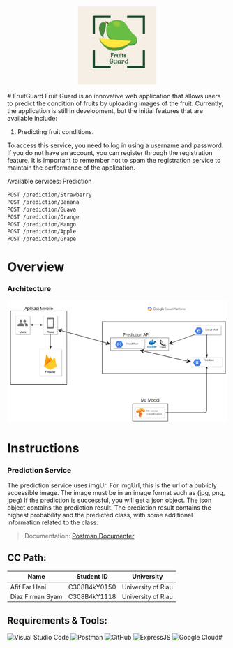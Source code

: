 <p align="center">
  <img src="images/Logo.jpg" alt="Konva logo" height="180" />
</p>
# FruitGuard
Fruit Guard is an innovative web application that allows users to predict the condition of fruits by uploading images of the fruit. Currently, the application is still in development, but the initial features that are available include:

1. Predicting fruit conditions.

To access this service, you need to log in using a username and password. If you do not have an account, you can register through the registration feature. It is important to remember not to spam the registration service to maintain the performance of the application.

Available services:
Prediction
```sh
POST /prediction/Strawberry
POST /prediction/Banana
POST /prediction/Guava
POST /prediction/Orange
POST /prediction/Mango
POST /prediction/Apple
POST /prediction/Grape
```

# Overview
### Architecture
![Logo](images/arsitektur.jpg)

# Instructions
### Prediction Service
The prediction service uses imgUr.
For imgUrl, this is the url of a publicly accessible image. The image must be in an image format such as (jpg, png, jpeg)
If the prediction is successful, you will get a json object. The json object contains the prediction result. The prediction result contains the highest probability and the predicted class, with some additional information related to the class.
> Documentation: [Postman Documenter](https://documenter.getpostman.com/view/40228210/2sAYBbcTeM)

## **CC Path:**

| Name | Student ID | University |
| -------------------- | ------------ | ---------------- |
| Afif Far Hani | C308B4kY0150 | University of Riau |
| Diaz Firman Syam | C308B4kY1118 | University of Riau |

## **Requirements & Tools:**

![Visual Studio Code](https://img.shields.io/badge/Visual%20Studio%20Code-0078d7.svg?style=for-the-badge&logo=visual-studio-code&logoColor=white)
![Postman](https://img.shields.io/badge/Postman-FF6C37?style=for-the-badge&logo=postman&logoColor=white)
![GitHub](https://img.shields.io/badge/github-%23121011.svg?style=for-the-badge&logo=github&logoColor=white)
![ExpressJS](https://img.shields.io/badge/Express-%23F7DF1E?style=for-the-badge&logo=javascript&logoColor=white)
![Google Cloud](https://img.shields.io/badge/GoogleCloud-%234285F4.svg?style=for-the-badge&logo=google-cloud&logoColor=white)#
